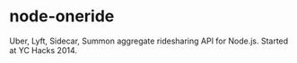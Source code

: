 node-oneride
============

Uber, Lyft, Sidecar, Summon aggregate ridesharing API for Node.js. Started at YC Hacks 2014.
